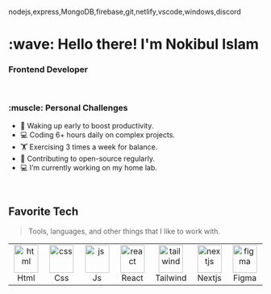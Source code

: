 
nodejs,express,MongoDB,firebase,git,netlify,vscode,windows,discord


<h1 align="left" id="macropower-title">:wave: Hello there! I'm Nokibul Islam</h1>
<h3 align="left">Frontend Developer</h3>

 <!-- Personal Challenges Section with Flex Layout -->
<div align='left'>
    <!-- Personal Challenges Content -->
  <br/>
    <div style="flex: 1; padding-right: 20px;">
        <h3>:muscle: Personal Challenges</h3>
        <ul>
            <li>🌅 Waking up early to boost productivity.</li>
            <li>💻 Coding 6+ hours daily on complex projects.</li>
            <li>🏋️ Exercising 3 times a week for balance.</li> 
            <li>🎯 Contributing to open-source regularly.</li>
            <li>💻 I’m currently working on my home lab.</li>
        </ul>
    </div> 
  
</div>

<br>

<h2 align="left" id="macropower-tech">Favorite Tech</h2>

> Tools, languages, and other things that I like to work with.

<table>
  <tr>
    <td align="center" width="96">
        <img src="https://skillicons.dev/icons?i=html" width="48" height="55" alt="html" />
      <br>Html
    </td>
   <td align="center" width="96">
        <img src="https://skillicons.dev/icons?i=css" width="48" height="55" alt="css" />
      <br>Css
    </td>
       <td align="center" width="96">
        <img src="https://skillicons.dev/icons?i=js" width="48" height="55" alt="js" />
      <br>Js
    </td>
       <td align="center" width="96">
        <img src="https://skillicons.dev/icons?i=react" width="48" height="55" alt="react" />
      <br>React
    </td>
       <td align="center" width="96">
        <img src="https://skillicons.dev/icons?i=tailwind" width="48" height="55" alt="tailwind" />
      <br>Tailwind
    </td>
       <td align="center" width="96">
        <img src="https://skillicons.dev/icons?i=nextjs" width="48" height="55" alt="nextjs" />
      <br>Nextjs
    </td>
       <td align="center" width="96">
        <img src="https://skillicons.dev/icons?i=figma" width="48" height="55" alt="figma" />
      <br>Figma
    </td>
   
  </tr>
</table>
